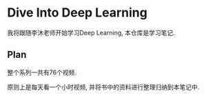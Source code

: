 # Dive Into Deep Learning

我将跟随李沐老师开始学习Deep Learning, 本仓库是学习笔记.

## Plan

整个系列一共有76个视频.

原则上是每天看一个小时视频, 并将书中的资料进行整理归纳到本笔记中.
